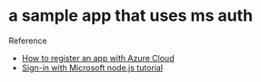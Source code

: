 # a sample app that uses ms auth

Reference
- [How to register an app with Azure Cloud](https://docs.microsoft.com/en-us/azure/active-directory/develop/quickstart-register-app)
- [Sign-in with Microsoft node.js tutorial](https://docs.microsoft.com/en-us/azure/active-directory/develop/tutorial-v2-nodejs-webapp-msal)